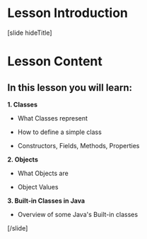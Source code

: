 # Lesson Introduction

[slide hideTitle]

# Lesson Content

## In this lesson you will learn:

**1. Classes**

- What Classes represent

- How to define a simple class

- Constructors, Fields, Methods, Properties

**2. Objects**

- What Objects are

- Object Values

**3. Built-in Classes in Java**

- Overview of some Java's Built-in classes

[/slide]
